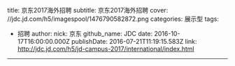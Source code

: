 title: 京东2017海外招聘
subtitle: 京东2017海外招聘
cover: //jdc.jd.com/h5/imagespool/1476790582872.png
categories: 展示型
tags:
  - 招聘
author:
  nick: 京东
  github_name: JDC
date: 2016-10-17T16:00:00.000Z
publishDate: 2016-07-21T11:19:15.583Z
link: http://jdc.jd.com/h5/jd-campus-2017/international/index.html
---
